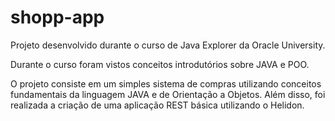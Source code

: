 # shopp-app
<p>Projeto desenvolvido durante o curso de Java Explorer da Oracle University.
<p>Durante o curso foram vistos conceitos introdutórios sobre JAVA e POO. 
<p>O projeto consiste em um simples sistema de compras utilizando conceitos fundamentais da linguagem JAVA e de Orientação a Objetos. Além disso, foi realizada a criação de uma aplicação REST básica utilizando o Helidon.
